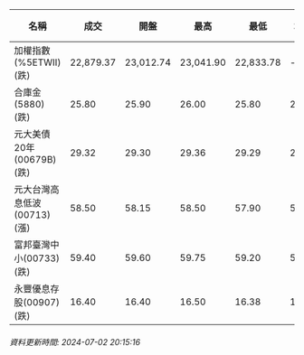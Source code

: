 | 名稱 | 成交 | 開盤 | 最高 | 最低 | 均價 | 成交金額(億) | 昨收 | 漲跌幅 | 漲跌 | 總量 | 昨量 | 振幅 |
| -------- | -------- | -------- | -------- |-------- | -------- | -------- |-------- |-------- |-------- | -------- | -------- |-------- |
|加權指數(%5ETWII) (跌)|22,879.37|23,012.74|23,041.90|22,833.78|-|4,819.85|23,058.57|0.78%|179.20|10,665,331|0|0.90%|
|合庫金(5880) (跌)|25.80|25.90|26.00|25.80|25.86|3.06|26.00|0.77%|0.20|11,827|8,113|0.77%|
|元大美債20年(00679B) (跌)|29.32|29.30|29.36|29.29|29.32|27.97|29.50|0.61%|0.18|95,411|121,033|0.24%|
|元大台灣高息低波(00713) (漲)|58.50|58.15|58.50|57.90|58.20|4.78|58.15|0.60%|0.35|8,206|11,552|1.03%|
|富邦臺灣中小(00733) (跌)|59.40|59.60|59.75|59.20|59.45|1.01|59.65|0.42%|0.25|1,697|1,723|0.92%|
|永豐優息存股(00907) (跌)|16.40|16.40|16.50|16.38|16.42|0.512|16.45|0.30%|0.05|3,118|2,270|0.73%|
###### 資料更新時間: 2024-07-02 20:15:16